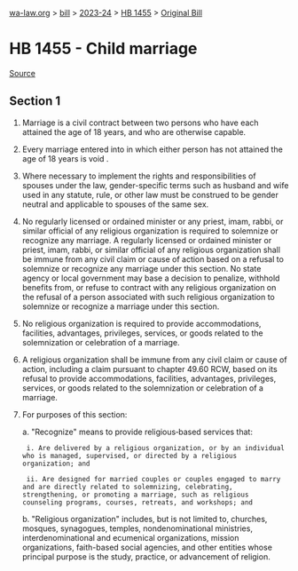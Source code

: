 [wa-law.org](/) > [bill](/bill/) > [2023-24](/bill/2023-24/) > [HB 1455](/bill/2023-24/hb/1455/) > [Original Bill](/bill/2023-24/hb/1455/1/)

# HB 1455 - Child marriage

[Source](http://lawfilesext.leg.wa.gov/biennium/2023-24/Pdf/Bills/House%20Bills/1455.pdf)

## Section 1
1. Marriage is a civil contract between two persons who have each attained the age of 18 years, and who are otherwise capable.

2. Every marriage entered into in which either person has not attained the age of 18 years is void .

3. Where necessary to implement the rights and responsibilities of spouses under the law, gender-specific terms such as husband and wife used in any statute, rule, or other law must be construed to be gender neutral and applicable to spouses of the same sex.

4. No regularly licensed or ordained minister or any priest, imam, rabbi, or similar official of any religious organization is required to solemnize or recognize any marriage. A regularly licensed or ordained minister or priest, imam, rabbi, or similar official of any religious organization shall be immune from any civil claim or cause of action based on a refusal to solemnize or recognize any marriage under this section. No state agency or local government may base a decision to penalize, withhold benefits from, or refuse to contract with any religious organization on the refusal of a person associated with such religious organization to solemnize or recognize a marriage under this section.

5. No religious organization is required to provide accommodations, facilities, advantages, privileges, services, or goods related to the solemnization or celebration of a marriage.

6. A religious organization shall be immune from any civil claim or cause of action, including a claim pursuant to chapter 49.60 RCW, based on its refusal to provide accommodations, facilities, advantages, privileges, services, or goods related to the solemnization or celebration of a marriage.

7. For purposes of this section:

    a. "Recognize" means to provide religious‑based services that:

        i. Are delivered by a religious organization, or by an individual who is managed, supervised, or directed by a religious organization; and

        ii. Are designed for married couples or couples engaged to marry and are directly related to solemnizing, celebrating, strengthening, or promoting a marriage, such as religious counseling programs, courses, retreats, and workshops; and

    b. "Religious organization" includes, but is not limited to, churches, mosques, synagogues, temples, nondenominational ministries, interdenominational and ecumenical organizations, mission organizations, faith-based social agencies, and other entities whose principal purpose is the study, practice, or advancement of religion.
